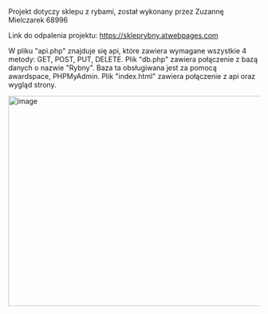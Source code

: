 Projekt dotyczy sklepu z rybami, został wykonany przez Zuzannę Mielczarek 68996

Link do odpalenia projektu: https://skleprybny.atwebpages.com

W pliku "api.php" znajduje się api, które zawiera wymagane wszystkie 4 metody: GET, POST, PUT, DELETE.
Plik "db.php" zawiera połączenie z bazą danych o nazwie "Rybny". Baza ta obsługiwana jest za pomocą awardspace, PHPMyAdmin.
Plik "index.html" zawiera połączenie z api oraz wygląd strony.

<img width="1876" height="422" alt="image" src="https://github.com/user-attachments/assets/69e6112c-5ff9-4c47-b54c-ea0118ff5c23" />
